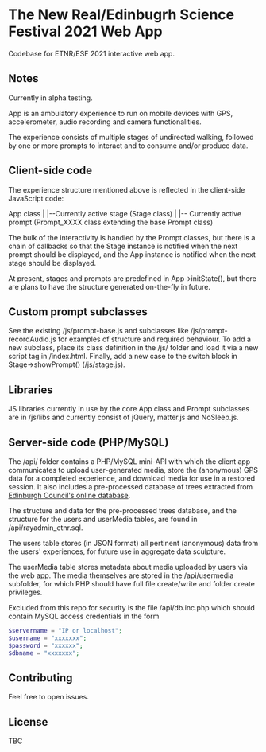 # The New Real/Edinbugrh Science Festival 2021 Web App

Codebase for ETNR/ESF 2021 interactive web app.

## Notes

Currently in alpha testing.

App is an ambulatory experience to run on mobile devices with GPS, accelerometer, audio recording and camera functionalities.

The experience consists of multiple stages of undirected walking, followed by one or more prompts to interact and to consume and/or produce data.

## Client-side code

The experience structure mentioned above is reflected in the client-side JavaScript code:

App class
|
|--Currently active stage (Stage class)
   |
   |-- Currently active prompt (Prompt_XXXX class extending the base Prompt class)

The bulk of the interactivity is handled by the Prompt classes, but there is a chain of callbacks so that the Stage instance is notified when the next prompt should be displayed, and the App instance is notified when the next stage should be displayed.

At present, stages and prompts are predefined in App->initState(), but there are plans to have the structure generated on-the-fly in future. 

## Custom prompt subclasses

See the existing /js/prompt-base.js and subclasses like /js/prompt-recordAudio.js for examples of structure and required behaviour. To add a new subclass, place its class definition in the /js/ folder and load it via a new script tag in /index.html. Finally, add a new case to the switch block in Stage->showPrompt() (/js/stage.js).

## Libraries

JS libraries currently in use by the core App class and Prompt subclasses are in /js/libs and currently consist of jQuery, matter.js and NoSleep.js.

## Server-side code (PHP/MySQL)

The /api/ folder contains a PHP/MySQL mini-API with which the client app communicates to upload user-generated media, store the (anonymous) GPS data for a completed experience, and download media for use in a restored session. It also includes a pre-processed database of trees extracted from [Edinburgh Council's online database](https://data.edinburghcouncilmaps.info/datasets/4dfc8f18a40346009b9fc32cbee34039_39). 

The structure and data for the pre-processed trees database, and the structure for the users and userMedia tables, are found in /api/rayadmin_etnr.sql.

The users table stores (in JSON format) all pertinent (anonymous) data from the users' experiences, for future use in aggregate data sculpture.

The userMedia table stores metadata about media uploaded by users via the web app. The media themselves are stored in the /api/usermedia subfolder, for which PHP should have full file create/write and folder create privileges.

Excluded from this repo for security is the file /api/db.inc.php which should contain MySQL access credentials in the form

```php
$servername = "IP or localhost";
$username = "xxxxxxx";
$password = "xxxxxx";
$dbname = "xxxxxxx";
```

## Contributing
Feel free to open issues.

## License
TBC
